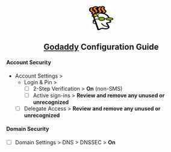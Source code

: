<div align="center"> <img src="../../../images/guides/godaddy.svg" alt="Godaddy Logo" width="64" height="64"> <h2><a href="https://www.godaddy.com/" target="_blank" rel="noopener noreferrer">Godaddy</a> Configuration Guide</h2> </div>

#### Account Security
- Account Settings >
    - Login & Pin >
        - [ ]  2-Step Verification > **On** (non-SMS)
        - [ ]  Active sign-ins > **Review and remove any unused or unrecognized**
    - [ ]  Delegate Access > **Review and remove any unused or unrecognized**

#### Domain Security
- [ ]  Domain Settings > DNS > DNSSEC > **On**
